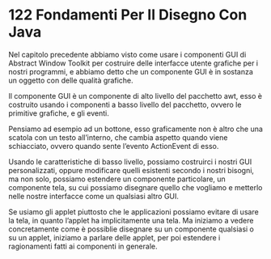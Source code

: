 # 122 Fondamenti Per Il Disegno Con Java

Nel capitolo precedente abbiamo visto come usare i componenti GUI di Abstract Window Toolkit per costruire delle interfacce utente grafiche per i nostri programmi, e abbiamo detto che un componente GUI è in sostanza un oggetto con delle qualità grafiche.

Il componente GUI è un componente di alto livello del pacchetto awt, esso è costruito usando i componenti a basso livello del pacchetto, ovvero le primitive grafiche, e gli eventi.

Pensiamo ad esempio ad un bottone, esso graficamente non è altro che una scatola con un testo all’interno, che cambia aspetto quando viene schiacciato, ovvero quando sente l’evento ActionEvent di esso.

Usando le caratteristiche di basso livello, possiamo costruirci i nostri GUI personalizzati, oppure modificare quelli esistenti secondo i nostri bisogni, ma non solo, possiamo estendere un componente particolare, un componente tela, su cui possiamo disegnare quello che vogliamo e metterlo nelle nostre interfacce come un qualsiasi altro GUI.

Se usiamo gli applet piuttosto che le applicazioni possiamo evitare di usare la tela, in quanto l’applet ha implicitamente una tela. Ma iniziamo a vedere concretamente come è possiblie disegnare su un componente qualsiasi o su un applet, iniziamo a parlare delle applet, per poi estendere i ragionamenti fatti ai componenti in generale.

